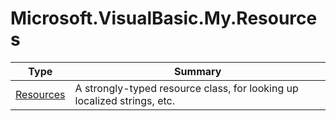 ﻿
# Microsoft.VisualBasic.My.Resources

|Type|Summary|
|----|-------|
|<a href="#" onClick="load('/docs/Microsoft.VisualBasic.My.Resources/Resources.md')">Resources</a>|A strongly-typed resource class, for looking up localized strings, etc.|

